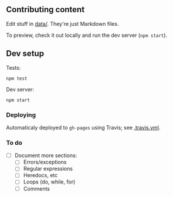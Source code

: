 ## Contributing content

Edit stuff in [data/](data/). They're just Markdown files.

To preview, check it out locally and run the dev server (`npm start`).

## Dev setup

Tests:

    npm test

Dev server:

    npm start

### Deploying

Automaticaly deployed to `gh-pages` using Travis; see [.travis.yml](.travis.yml).

### To do

 - [ ] Document more sections:
    - [ ] Errors/exceptions
    - [ ] Regular expressions
    - [ ] Heredocs, etc
    - [ ] Loops (do, while, for)
    - [ ] Comments

